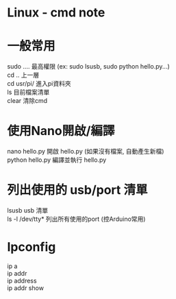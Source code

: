 # Linux - cmd note  
# 一般常用  
sudo ....   最高權限 (ex: sudo lsusb, sudo python hello.py...)  
cd ..		    上一層  
cd usr/pi/	進入pi資料夾  
ls 		      目前檔案清單  
clear 清除cmd  
  
# 使用Nano開啟/編譯
nano hello.py	  開啟 hello.py (如果沒有檔案, 自動產生新檔)  
python hello.py 編譯並執行 hello.py  
  
# 列出使用的 usb/port 清單  
lsusb       usb	清單  
ls -l /dev/tty* 列出所有使用的port (控Arduino常用)  
  
# Ipconfig  
ip a  
ip addr  
ip address  
ip addr show  
